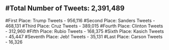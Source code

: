 #Total Number of Tweets: 2,391,489 
---
#First Place: Trump Tweets - 956,116
#Second Place: Sanders Tweets - 468,131
#Third Place: Cruz Tweets - 389,015
#Fourth Place: Clinton Tweets - 312,960
#Fifth Place: Rubio Tweets - 168,375
#Sixth Place: Kasich Tweets - 45,447
#Seventh Place: Jeb! Tweets - 35,131
#Last Place: Carson Tweets - 16,326

